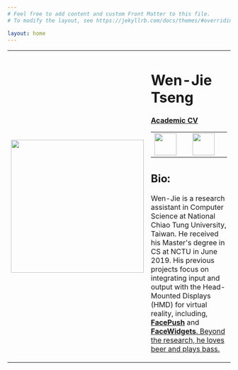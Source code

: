 ```yaml
---
# Feel free to add content and custom Front Matter to this file.
# To modify the layout, see https://jekyllrb.com/docs/themes/#overriding-theme-defaults

layout: home
---
```


<!-- <center>
<img src="https://wenjietseng.github.io/images/me-berlin.JPG">
</center>

<center>Berlin Oct. 2018</center> -->

<table width="800px" cellpadding="0" cellspacing="0">
    <tbody>
    <td width="300px" valign="middle" background-color="#fdfdfd">
        <div class="img">
            <span class="noborderimg">
                <a class="me-img">
                    <img src="https://wenjietseng.github.io/images/me-berlin2.JPG" width="300">
                </a>
            </span>
        </div>
    </td>
    <td width="500px" valigh="middle">
        <h1><b>Wen-Jie Tseng</b></h1>
        <a href="http://wenjietseng.github.io/documents/CV_Wen_Jie_Tseng.pdf"><b>Academic CV</b></a>
        <table width="300px" cellpadding="0" cellspacing="0">
        <tbody>
            <td width="150px" valign="middle" background-color="#fdfdfd">
            <div class="img">
                <span class="noborderimg">
                    <a class="cv-img" href="http://wenjietseng.github.io/documents/CV_Wen_Jie_Tseng.pdf">
                        <img src="https://wenjietseng.github.io/images/cv.png" width="50px">
                    </a>
                </span>
            </div>        
            </td>
            <td width="150px" valign="middle" background-color="#fdfdfd">
            <div class="img">
                <span class="noborderimg">
                    <a href="mailto:wenjietseng@gmail.com">
                        <img src="https://wenjietseng.github.io/images/email.png" width="50px">
                    </a>
                </span>
            </div>        
            </td>
        </tbody>
        </table>
        <h2><b>Bio:</b></h2>
                <p>Wen-Jie is a research assistant in Computer Science at National Chiao Tung University, Taiwan. He received his Master's degree in CS at NCTU in June 2019. His previous projects focus on integrating input and output with the Head-Mounted Displays (HMD) for virtual reality, including, <a href="http://wenjietseng.github.io/projects/FacePush/"><b>FacePush</b></a> and <a href="http://wenjietseng.github.io/projects/FaceWidgets/"><b>FaceWidgets</b>.
                Beyond the research, he loves beer and plays bass.</p>
    </td>
        <tr></tr>
    </tbody>    
</table>
